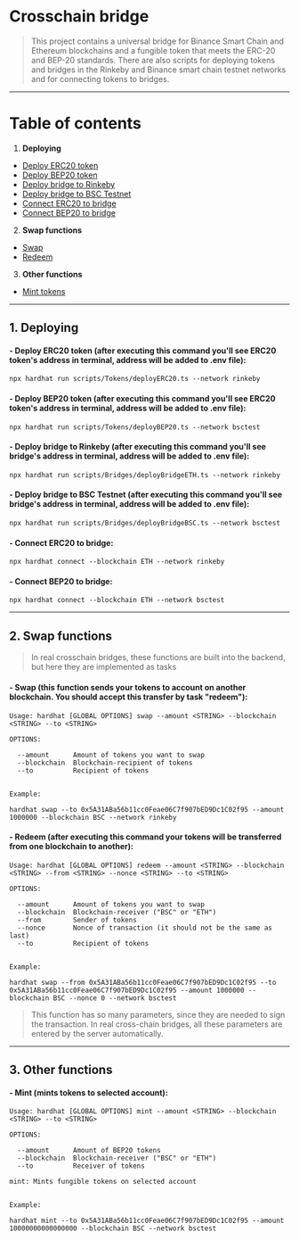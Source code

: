 # Сrosschain bridge

>This project contains a universal bridge for Binance Smart Chain and Ethereum blockchains and a fungible token that meets the ERC-20 and BEP-20 standards. There are also scripts for deploying tokens and bridges in the Rinkeby and Binance smart chain testnet networks and for connecting tokens to bridges.
-------------------------
# Table of contents
1. <b>Deploying</b>
  + [Deploy ERC20 token](#Deploy-erc20)
  + [Deploy BEP20 token](#Deploy-bep20)
  + [Deploy bridge to Rinkeby](#BR-rinkeby)
  + [Deploy bridge to BSC Testnet](#BR-bsc)
  + [Connect ERC20 to bridge](#Connect-erc)
  + [Connect BEP20 to bridge](#Connect-bep)
2. <b>Swap functions</b>
  + [Swap](#Swap)
  + [Redeem](#Redeem)
3. <b>Other functions</b>
  + [Mint tokens](#Mint)

-------------------------
## 1. Deploying

#### <a name="Deploy-erc20"></a> <b>- Deploy ERC20 token</b> (after executing this command you'll see ERC20 token's address in terminal, address will be added to .env file): 
```shell
npx hardhat run scripts/Tokens/deployERC20.ts --network rinkeby
```

#### <a name="Deploy-bep20"></a> <b>- Deploy BEP20 token</b> (after executing this command you'll see ERC20 token's address in terminal, address will be added to .env file):
```shell
npx hardhat run scripts/Tokens/deployBEP20.ts --network bsctest
```

#### <a name="BR-rinkeby"></a> <b>- Deploy bridge to Rinkeby</b> (after executing this command you'll see bridge's address in terminal, address will be added to .env file): 
```shell
npx hardhat run scripts/Bridges/deployBridgeETH.ts --network rinkeby
```

#### <a name="BR-bsc"></a> <b>- Deploy bridge to BSC Testnet</b> (after executing this command you'll see bridge's address in terminal, address will be added to .env file):
```shell
npx hardhat run scripts/Bridges/deployBridgeBSC.ts --network bsctest
```

#### <a name="Connect-erc"></a> <b>- Connect ERC20 to bridge:</b>
```shell
npx hardhat connect --blockchain ETH --network rinkeby
```

#### <a name="Connect-bep"></a> <b>- Connect BEP20 to bridge:</b>
```shell
npx hardhat connect --blockchain ETH --network bsctest
```

-------------------------

## 2. Swap functions
>In real crosschain bridges, these functions are built into the backend, but here they are implemented as tasks
#### <a name="Swap"></a> <b>- Swap </b>(this function sends your tokens to account on another blockchain. You should accept this transfer by task "redeem"):
```shell
Usage: hardhat [GLOBAL OPTIONS] swap --amount <STRING> --blockchain <STRING> --to <STRING>

OPTIONS:

  --amount      Amount of tokens you want to swap 
  --blockchain  Blockchain-recipient of tokens 
  --to          Recipient of tokens 


Example:

hardhat swap --to 0x5A31ABa56b11cc0Feae06C7f907bED9Dc1C02f95 --amount 1000000 --blockchain BSC --network rinkeby
```

#### <a name="Redeem"></a> <b>- Redeem</b> (after executing this command your tokens will be transferred from one blockchain to another):</b>
```shell
Usage: hardhat [GLOBAL OPTIONS] redeem --amount <STRING> --blockchain <STRING> --from <STRING> --nonce <STRING> --to <STRING>

OPTIONS:

  --amount      Amount of tokens you want to swap 
  --blockchain  Blockchain-receiver ("BSC" or "ETH") 
  --from        Sender of tokens 
  --nonce       Nonce of transaction (it should not be the same as last) 
  --to          Recipient of tokens


Example:

hardhat swap --from 0x5A31ABa56b11cc0Feae06C7f907bED9Dc1C02f95 --to 0x5A31ABa56b11cc0Feae06C7f907bED9Dc1C02f95 --amount 1000000 --blockchain BSC --nonce 0 --network bsctest
```
>This function has so many parameters, since they are needed to sign the transaction. In real cross-chain bridges, all these parameters are entered by the server automatically.
-------------------------

## 3. Other functions

#### <a name="Mint"></a> <b>- Mint</b> (mints tokens to selected account):

```shell
Usage: hardhat [GLOBAL OPTIONS] mint --amount <STRING> --blockchain <STRING> --to <STRING>

OPTIONS:

  --amount      Amount of BEP20 tokens 
  --blockchain  Blockchain-receiver ("BSC" or "ETH") 
  --to          Receiver of tokens 

mint: Mints fungible tokens on selected account


Example:

hardhat mint --to 0x5A31ABa56b11cc0Feae06C7f907bED9Dc1C02f95 --amount 10000000000000000 --blockchain BSC --network bsctest

```
